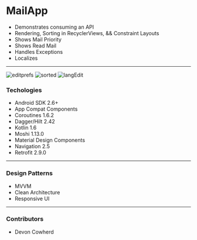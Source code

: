 # MailApp

- Demonstrates consuming an API 
- Rendering, Sorting in RecyclerViews, && Constraint Layouts 
- Shows Mail Priority 
- Shows Read Mail 
- Handles Exceptions 
- Localizes

---

![editprefs](https://user-images.githubusercontent.com/71043147/178866639-d5a0fad8-8bbf-427a-bf73-dacf99b8042e.gif)
![sorted](https://user-images.githubusercontent.com/71043147/178866744-98a72426-95bf-4058-a401-9cba4cc6051f.gif)
![langEdit](https://user-images.githubusercontent.com/71043147/178867847-689f0a05-675c-4779-8be7-20dd1ed7e904.gif)



### Techologies

- Android SDK 2.6+
- App Compat Components
- Coroutines 1.6.2
- Dagger/Hilt 2.42
- Kotlin 1.6
- Moshi 1.13.0
- Material Design Components
- Navigation 2.5
- Retrofit 2.9.0

---
### Design Patterns

- MVVM
- Clean Architecture
- Responsive UI

---

### Contributors

- Devon Cowherd
